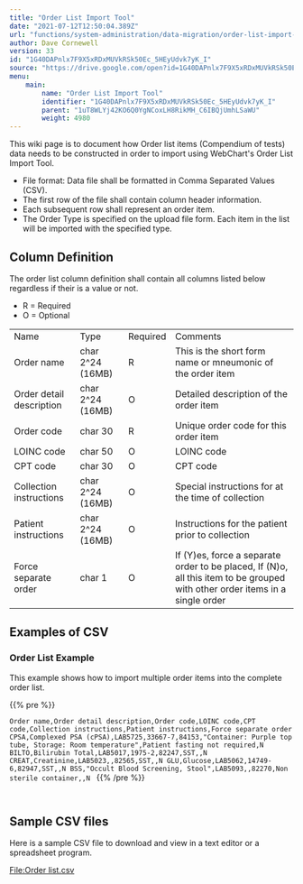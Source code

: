 ```yaml
---
title: "Order List Import Tool"
date: "2021-07-12T12:50:04.389Z"
url: "functions/system-administration/data-migration/order-list-import-tool.html"
author: Dave Cornewell
version: 33
id: "1G40DAPnlx7F9X5xRDxMUVkRSk50Ec_5HEyUdvk7yK_I"
source: "https://drive.google.com/open?id=1G40DAPnlx7F9X5xRDxMUVkRSk50Ec_5HEyUdvk7yK_I"
menu:
    main:
        name: "Order List Import Tool"
        identifier: "1G40DAPnlx7F9X5xRDxMUVkRSk50Ec_5HEyUdvk7yK_I"
        parent: "1uT8WLYj42KO6Q0YgNCoxLH8RikMH_C6IBQjUmhLSaWU"
        weight: 4980
---
```

This wiki page is to document how Order list items (Compendium of tests) data needs to be constructed in order to import using WebChart's Order List Import Tool.

* File format: Data file shall be formatted in Comma Separated Values (CSV).
* The first row of the file shall contain column header information.
* Each subsequent row shall represent an order item.
* The Order Type is specified on the upload file form. Each item in the list will be imported with the specified type.

## Column Definition

The order list column definition shall contain all columns listed below regardless if their is a value or not.

* R = Required
* O = Optional

<table>
  <tr>
    <td>Name</td>
    <td>Type</td>
    <td>Required</td>
    <td>Comments</td>
  </tr>
  <tr>
    <td>Order name</td>
    <td>char 2^24 (16MB)</td>
    <td>R</td>
    <td>This is the short form name or mneumonic of the order item</td>
  </tr>
  <tr>
    <td>Order detail description</td>
    <td>char 2^24 (16MB)</td>
    <td>O</td>
    <td>Detailed description of the order item</td>
  </tr>
  <tr>
    <td>Order code</td>
    <td>char 30</td>
    <td>R</td>
    <td>Unique order code for this order item</td>
  </tr>
  <tr>
    <td>LOINC code</td>
    <td>char 50</td>
    <td>O</td>
    <td>LOINC code</td>
  </tr>
  <tr>
    <td>CPT code</td>
    <td>char 30</td>
    <td>O</td>
    <td>CPT code</td>
  </tr>
  <tr>
    <td>Collection instructions</td>
    <td>char 2^24 (16MB)</td>
    <td>O</td>
    <td>Special instructions for at the time of collection</td>
  </tr>
  <tr>
    <td>Patient instructions</td>
    <td>char 2^24 (16MB)</td>
    <td>O</td>
    <td>Instructions for the patient prior to collection</td>
  </tr>
  <tr>
    <td>Force separate order</td>
    <td>char 1</td>
    <td>O</td>
    <td>If (Y)es, force a separate order to be placed, If (N)o, all this item to be grouped with other order items in a single order</td>
  </tr>
</table>

## Examples of CSV

### Order List Example

This example shows how to import multiple order items into the complete order list.



{{% pre %}}

` Order name,Order detail description,Order code,LOINC code,CPT code,Collection instructions,Patient instructions,Force separate order CPSA,Complexed PSA (cPSA),LAB5725,33667-7,84153,"Container: Purple top tube, Storage: Room temperature",Patient fasting not required,N BILTO,Bilirubin Total,LAB5017,1975-2,82247,SST,,N CREAT,Creatinine,LAB5023,,82565,SST,,N GLU,Glucose,LAB5062,14749-6,82947,SST,,N BSS,"Occult Blood Screening, Stool",LAB5093,,82270,Non sterile container,,N 
`
{{% /pre %}}


` 
`
## Sample CSV files

Here is a sample CSV file to download and view in a text editor or a spreadsheet program.

[File:Order list.csv](https://drive.google.com/file/d/1SIBoNqMuYZoruef5PlDrJcbH9GAzLwrL/view?usp=sharing)

